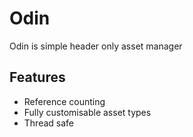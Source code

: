 # Odin

Odin is simple header only asset manager

## Features

* Reference counting
* Fully customisable asset types
* Thread safe
